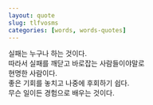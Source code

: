 ```yaml
---
layout: quote
slug: tlfvosms
categories: [words, words-quotes]
---
```


실패는 누구나 하는 것이다.
<br>
따라서 실패를 깨닫고 바로잡는 사람들이야말로
<br>
현명한 사람이다.
<br>
좋은 기회를 놓치고 나중에 후회하기 쉽다.
<br>
무슨 일이든 경험으로 배우는 것이다.
